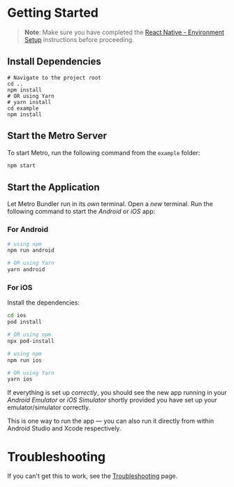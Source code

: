 # Getting Started

>**Note**: Make sure you have completed the [React Native - Environment Setup](https://reactnative.dev/docs/set-up-your-environment) instructions before proceeding.

## Install Dependencies
```
# Navigate to the project root
cd ..
npm install
# OR using Yarn
# yarn install
cd example
npm install
```

## Start the Metro Server

To start Metro, run the following command from the `example` folder:

```bash
npm start
```

## Start the Application

Let Metro Bundler run in its _own_ terminal. Open a _new_ terminal. Run the following command to start the _Android_ or _iOS_ app:

### For Android

```bash
# using npm
npm run android

# OR using Yarn
yarn android
```

### For iOS

Install the dependencies:
```bash
cd ios
pod install

# OR using npm
npx pod-install
```

```bash
# using npm
npm run ios

# OR using Yarn
yarn ios
```

If everything is set up _correctly_, you should see the new app running in your _Android Emulator_ or _iOS Simulator_ shortly provided you have set up your emulator/simulator correctly.

This is one way to run the app — you can also run it directly from within Android Studio and Xcode respectively.

# Troubleshooting

If you can't get this to work, see the [Troubleshooting](https://reactnative.dev/docs/troubleshooting) page.
